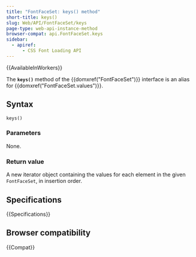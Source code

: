 ```yaml
---
title: "FontFaceSet: keys() method"
short-title: keys()
slug: Web/API/FontFaceSet/keys
page-type: web-api-instance-method
browser-compat: api.FontFaceSet.keys
sidebar:
  - apiref:
      - CSS Font Loading API
---
```


{{AvailableInWorkers}}

The **`keys()`** method of the {{domxref("FontFaceSet")}} interface is an alias for {{domxref("FontFaceSet.values")}}.

## Syntax

```js-nolint
keys()
```

### Parameters

None.

### Return value

A new iterator object containing the values for each element in the given `FontFaceSet`, in insertion order.

## Specifications

{{Specifications}}

## Browser compatibility

{{Compat}}
